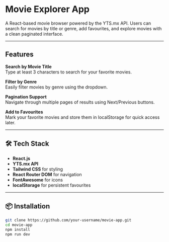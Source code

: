 # Movie Explorer App

A React-based movie browser powered by the YTS.mx API. Users can search for movies by title or genre, add favourites, and explore movies with a clean paginated interface.

---

## Features

**Search by Movie Title**  
Type at least 3 characters to search for your favorite movies.

**Filter by Genre**  
Easily filter movies by genre using the dropdown.

**Pagination Support**  
Navigate through multiple pages of results using Next/Previous buttons.

**Add to Favourites**  
Mark your favorite movies and store them in localStorage for quick access later.

---

## 🛠️ Tech Stack

- **React.js**
- **YTS.mx API**
- **Tailwind CSS** for styling
- **React Router DOM** for navigation
- **FontAwesome** for icons
- **localStorage** for persistent favourites

---

## 📦 Installation

```bash
git clone https://github.com/your-username/movie-app.git
cd movie-app
npm install
npm run dev
```
